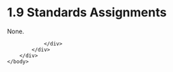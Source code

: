 <html dir="LTR" xmlns:mshelp="http://msdn.microsoft.com/mshelp" xmlns:ddue="http://ddue.schemas.microsoft.com/authoring/2003/5" xmlns:xlink="http://www.w3.org/1999/xlink" xmlns:tool="http://www.microsoft.com/tooltip">
    <head>
        <meta http-equiv="Content-Type" content="text/html; CHARSET=utf-8"></meta>
        <meta name="save" content="history"></meta>
        <title>1.9 Standards Assignments</title>
        <xml>
            <mshelp:toctitle title="1.9 Standards Assignments"></mshelp:toctitle>
            <mshelp:rltitle title="[MS-RSWSSFA]: Standards Assignments"></mshelp:rltitle>
            <mshelp:keyword index="A" term="1d2e2fbd-3ea2-4cfd-ba79-a81d9dd9ff5d"></mshelp:keyword>
            <mshelp:attr name="DCSext.ContentType" value="open specification"></mshelp:attr>
            <mshelp:attr name="AssetID" value="1d2e2fbd-3ea2-4cfd-ba79-a81d9dd9ff5d"></mshelp:attr>
            <mshelp:attr name="TopicType" value="kbRef"></mshelp:attr>
            <mshelp:attr name="DCSext.Title" value="[MS-RSWSSFA]: Standards Assignments" />
        </xml>
    </head>
    <body>
        <div id="header">
            <h1 class="heading">1.9 Standards Assignments</h1>
        </div>
        <div id="mainSection">
            <div id="mainBody">
                <div id="allHistory" class="saveHistory"></div>
                <div id="sectionSection0" class="section" name="collapseableSection">
                    

<p>None.</p>


                </div>
            </div>
        </div>
    </body>
</html>